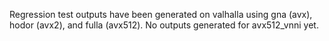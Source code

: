 Regression test outputs have been generated on valhalla using gna (avx), hodor
(avx2), and fulla (avx512). No outputs generated for avx512_vnni yet.
